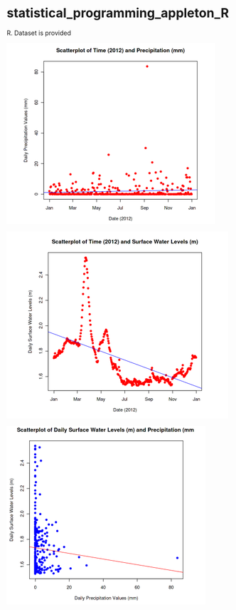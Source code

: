 # statistical_programming_appleton_R
R. Dataset is provided

![alt text](https://github.com/sarapkm/statistical_programming_appleton_R/blob/main/graphs/Scatterplot_Date_Vs_Precipitation.PNG?raw=true)

![alt text](https://github.com/sarapkm/statistical_programming_appleton_R/blob/main/graphs/Scatterplot_Date_Vs_Surface_Water_Levels.PNG?raw=true)

![alt text](https://github.com/sarapkm/statistical_programming_appleton_R/blob/main/graphs/Scatterplot_Surface_Water_Levels_Vs_Precipitation.PNG?raw=true)
